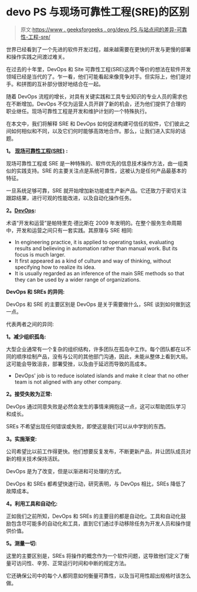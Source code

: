# devo PS 与现场可靠性工程(SRE)的区别

> 原文:[https://www . geeksforgeeks . org/devo PS 与站点间的差异-可靠性-工程-sre/](https://www.geeksforgeeks.org/difference-between-devops-and-site-reliability-engineering-sre/)

世界已经看到了一个先进的软件开发过程，越来越需要在更快的开发与更慢的部署和操作实践之间渡过难关。

在过去的十年里，DevOps 和 Site 可靠性工程(SRE)这两个等价的想法在软件开发领域已经是当代的了。乍一看，他们可能看起来像竞争对手。但实际上，他们是对手。和拼图的互补部分很好地结合在一起。

随着 DevOps 流程的增长，对具有关键实践和工具专业知识的专业人员的需求也在不断增加。DevOps 不仅为运营人员开辟了新的机会，还为他们提供了合理的职业继任。现场可靠性工程是开发和维护计划的一个特殊执行。

在本文中，我们将解释 SRE 和 DevOps 如何促进构建可信任的软件，它们彼此之间如何相似和不同，以及它们何时能够高效地合作。那么，让我们进入实际的话题。

**1。** [**现场可靠性工程(SRE)**](https://www.geeksforgeeks.org/site-reliability-engineering/) **:**

现场可靠性工程或 SRE 是一种特殊的、软件优先的信息技术操作方法，由一组类似的实践支持。SRE 的主要关注点是系统可靠性，这被认为是任何产品最基本的特征。

一旦系统足够可靠，SRE 就开始增加新功能或生产新产品。它还致力于密切关注跟踪结果，进行可观的性能改进，以及自动化操作任务。

**2。**[**DevOps**](https://www.geeksforgeeks.org/how-to-become-a-devops-engineer-a-complete-roadmap/)**:**

术语“开发和运营”是帕特里克·德比斯在 2009 年发明的。在整个服务生命周期中，开发和运营之间只有一套实践。其原理与 SRE 相同:

*   In engineering practice, it is applied to operating tasks, evaluating results and believing in automation rather than manual work. But its focus is much larger.
*   It first appeared as a kind of culture and way of thinking, without specifying how to realize its idea.
*   It is usually regarded as an inference of the main SRE methods so that they can be used by a wider range of organizations.

**DevOps 和 SREs 的异同:**

DevOps 和 SRE 的主要区别是 DevOps 是关于需要做什么，SRE 谈到如何做到这一点。

代表两者之间的异同:

**1。减少组织孤岛:**

大型企业通常有一个复杂的组织结构，许多团队在孤岛中工作。每个团队都在以不同的顺序绘制产品，没有与公司的其他部门沟通，因此，未能从整体上看到大局。这可能会导致沮丧，部署受挫，以及由于延迟而导致的高成本。

*   DevOps' job is to reduce isolated islands and make it clear that no other team is not aligned with any other company.

**2。接受失败为正常:**

DevOps 通过同意失败是必然会发生的事情来拥抱这一点，这可以帮助团队学习和成长。

SREs 不希望出现任何错误或失败，即使这是我们可以从中学到的东西。

**3。实施渐变:**

公司希望比以前工作得更快。他们想要反复发布，不断更新产品，并让团队成员对新的相关技术保持活跃。

DevOps 是为了改变，但是以渐进和可处理的方式。

DevOps 和 SREs 都希望快速行动，研究表明，与 DevOps 相比，SREs 降低了故障成本。

**4。利用工具和自动化:**

正如我们之前所知，DevOps 和 SREs 的主要目的都是自动化。工具和自动化鼓励包含尽可能多的自动化和工具，直到它们通过手动移除任务为开发人员和操作提供价值。

**5。测量一切:**

这里的主要区别是，SREs 将操作的概念作为一个软件问题，这导致他们定义了衡量可访问性、辛劳、正常运行时间和中断的规定方法。

它还确保公司中的每个人都同意如何衡量可靠性，以及当可用性超出规格时该怎么做。